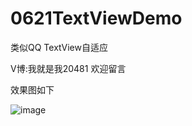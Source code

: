# 0621TextViewDemo
类似QQ TextView自适应

V博:我就是我20481     欢迎留言


效果图如下



![image](https://github.com/GitHubazuo/0621TextViewDemo/blob/master/DemoGIF.gif)


